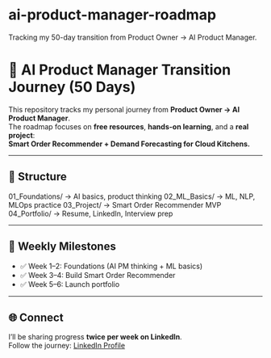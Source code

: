 # ai-product-manager-roadmap
Tracking my 50-day transition from Product Owner → AI Product Manager.

# 🧭 AI Product Manager Transition Journey (50 Days)

This repository tracks my personal journey from **Product Owner → AI Product Manager**.  
The roadmap focuses on **free resources**, **hands-on learning**, and a **real project**:  
**Smart Order Recommender + Demand Forecasting for Cloud Kitchens.**

---

## 📅 Structure
01_Foundations/ → AI basics, product thinking
02_ML_Basics/ → ML, NLP, MLOps practice
03_Project/ → Smart Order Recommender MVP
04_Portfolio/ → Resume, LinkedIn, Interview prep


---

## 🧠 Weekly Milestones
- ✅ Week 1–2: Foundations (AI PM thinking + ML basics)
- ✅ Week 3–4: Build Smart Order Recommender
- ✅ Week 5–6: Launch portfolio

---

## 🌐 Connect
I’ll be sharing progress **twice per week on LinkedIn**.  
Follow the journey: [LinkedIn Profile](https://www.linkedin.com/in/vishak-ramaswamy-14a55734/)

